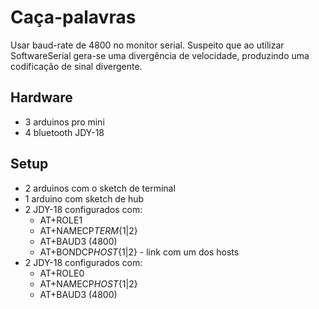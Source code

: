 # Caça-palavras

Usar baud-rate de 4800 no monitor serial.
Suspeito que ao utilizar SoftwareSerial gera-se uma divergência de velocidade, produzindo uma codificação de sinal divergente.

## Hardware

- 3 arduinos pro mini
- 4 bluetooth JDY-18

## Setup

- 2 arduinos com o sketch de terminal
- 1 arduino com sketch de hub
- 2 JDY-18 configurados com:
  - AT+ROLE1
  - AT+NAMECP*TERM*{1|2}
  - AT+BAUD3 (4800)
  - AT+BONDCP*HOST*{1|2} - link com um dos hosts
- 2 JDY-18 configurados com:
  - AT+ROLE0
  - AT+NAMECP*HOST*{1|2}
  - AT+BAUD3 (4800)
